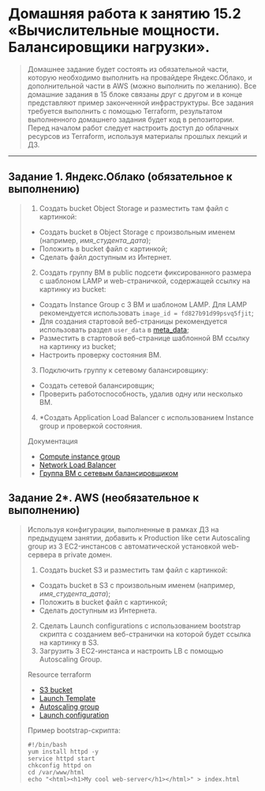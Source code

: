 # Домашняя работа к занятию 15.2 «Вычислительные мощности. Балансировщики нагрузки».
> Домашнее задание будет состоять из обязательной части, которую необходимо выполнить на провайдере Яндекс.Облако, и дополнительной части в AWS (можно выполнить по желанию). Все домашние задания в 15 блоке связаны друг с другом и в конце представляют пример законченной инфраструктуры.
> Все задания требуется выполнить с помощью Terraform, результатом выполненного домашнего задания будет код в репозитории. Перед началом работ следует настроить доступ до облачных ресурсов из Terraform, используя материалы прошлых лекций и ДЗ.

---
## Задание 1. Яндекс.Облако (обязательное к выполнению)

> 1. Создать bucket Object Storage и разместить там файл с картинкой:
> - Создать bucket в Object Storage с произвольным именем (например, _имя_студента_дата_);
> - Положить в bucket файл с картинкой;
> - Сделать файл доступным из Интернет.
> 2. Создать группу ВМ в public подсети фиксированного размера с шаблоном LAMP и web-страничкой, содержащей ссылку на картинку из bucket:
> - Создать Instance Group с 3 ВМ и шаблоном LAMP. Для LAMP рекомендуется использовать `image_id = fd827b91d99psvq5fjit`;
> - Для создания стартовой веб-страницы рекомендуется использовать раздел `user_data` в [meta_data](https://cloud.yandex.ru/docs/compute/concepts/vm-metadata);
> - Разместить в стартовой веб-странице шаблонной ВМ ссылку на картинку из bucket;
> - Настроить проверку состояния ВМ.
> 3. Подключить группу к сетевому балансировщику:
> - Создать сетевой балансировщик;
> - Проверить работоспособность, удалив одну или несколько ВМ.
> 4. *Создать Application Load Balancer с использованием Instance group и проверкой состояния.
>
> Документация
> - [Compute instance group](https://registry.terraform.io/providers/yandex-cloud/yandex/latest/docs/resources/compute_instance_group)
> - [Network Load Balancer](https://registry.terraform.io/providers/yandex-cloud/yandex/latest/docs/resources/lb_network_load_balancer)
> - [Группа ВМ с сетевым балансировщиком](https://cloud.yandex.ru/docs/compute/operations/instance-groups/create-with-balancer)



## Задание 2*. AWS (необязательное к выполнению)

> Используя конфигурации, выполненные в рамках ДЗ на предыдущем занятии, добавить к Production like сети Autoscaling group из 3 EC2-инстансов с  автоматической установкой web-сервера в private домен.
>
> 1. Создать bucket S3 и разместить там файл с картинкой:
> - Создать bucket в S3 с произвольным именем (например, _имя_студента_дата_);
> - Положить в bucket файл с картинкой;
> - Сделать доступным из Интернета.
> 2. Сделать Launch configurations с использованием bootstrap скрипта с созданием веб-странички на которой будет ссылка на картинку в S3. 
> 3. Загрузить 3 ЕС2-инстанса и настроить LB с помощью Autoscaling Group.
>
> Resource terraform
> - [S3 bucket](https://registry.terraform.io/providers/hashicorp/aws/latest/docs/resources/s3_bucket)
> - [Launch Template](https://registry.terraform.io/providers/hashicorp/aws/latest/docs/resources/launch_template)
> - [Autoscaling group](https://registry.terraform.io/providers/hashicorp/aws/latest/docs/resources/autoscaling_group)
> - [Launch configuration](https://registry.terraform.io/providers/hashicorp/aws/latest/docs/resources/launch_configuration)
>
> Пример bootstrap-скрипта:
> ```
> #!/bin/bash
> yum install httpd -y
> service httpd start
> chkconfig httpd on
> cd /var/www/html
> echo "<html><h1>My cool web-server</h1></html>" > index.html
> ```
